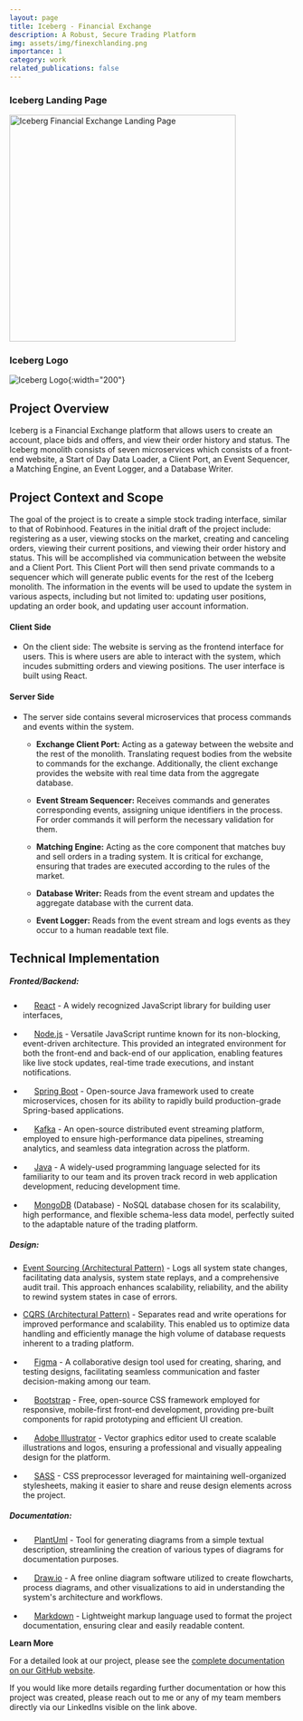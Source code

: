```yaml
---
layout: page
title: Iceberg - Financial Exchange
description: A Robust, Secure Trading Platform
img: assets/img/finexchlanding.png
importance: 1
category: work
related_publications: false
---
```


### Iceberg Landing Page

<img src="/assets/img/icebergLandingPage.png" alt="Iceberg Financial Exchange Landing Page" width="400">

### Iceberg Logo

![Iceberg Logo](/assets/img/iceberglogo.png){:width="200"}

## Project Overview

Iceberg is a Financial Exchange platform that allows users to create an account, place bids and offers, and view their order history and status. The Iceberg monolith consists of seven microservices which consists of a front-end website, a Start of Day Data Loader, a Client Port, an Event Sequencer, a Matching Engine, an Event Logger, and a Database Writer.


## Project Context and Scope

The goal of the project is to create a simple stock trading interface, similar to that of Robinhood. Features in the initial draft of the project include: registering as a user, viewing stocks on the market, creating and canceling orders, viewing their current positions, and viewing their order history and status. This will be accomplished via communication between the website and a Client Port. This Client Port will then send private commands to a sequencer which will generate public events for the rest of the Iceberg monolith. The information in the events will be used to update the system in various aspects, including but not limited to: updating user positions, updating an order book, and updating user account information.

#### Client Side

- On the client side: The website is serving as the frontend interface for users. This is where users are able to interact with the system, which incudes submitting orders and viewing positions. The user interface is built using React.

#### Server Side

- The server side contains several microservices that process commands and events within the system. 

   - **Exchange Client Port:** Acting as a gateway between the website and the rest of the monolith. Translating request bodies from the website to commands for the exchange. Additionally, the client exchange provides the website with real time data from the aggregate database.

   - **Event Stream Sequencer:** Receives commands and generates corresponding events, assigning unique identifiers in the process. For order commands it will perform the necessary validation for them. 

   - **Matching Engine:** Acting as the core component that matches buy and sell orders in a trading system. It is critical for exchange, ensuring that trades are executed according to the rules of the market.


   - **Database Writer:** Reads from the event stream and updates the aggregate database with the current data.

   - **Event Logger:** Reads from the event stream and logs events as they occur to a human readable text file.


## **Technical Implementation**

##### Fronted/Backend: 
* <img src="https://reactjs.org/favicon.ico" width="16px" height="16px"> [React](https://reactjs.org/) - A widely recognized JavaScript library for building user interfaces,

* <img src="https://nodejs.org/static/logos/jsIconGreen.svg" width="16px" height="16px"> [Node.js](https://nodejs.org/) - Versatile JavaScript runtime known for its non-blocking, event-driven architecture. This provided an integrated environment for both the front-end and back-end of our application, enabling features like live stock updates, real-time trade executions, and instant notifications.

* <img src="https://spring.io/img/favicon.ico" width="16px" height="16px"> [Spring Boot](https://spring.io/projects/spring-boot) - Open-source Java framework used to create microservices, chosen for its ability to rapidly build production-grade Spring-based applications.

* <img src="https://kafka.apache.org/favicon.ico" width="16px" height="16px"> [Kafka](https://kafka.apache.org/) - An open-source distributed event streaming platform, employed to ensure high-performance data pipelines, streaming analytics, and seamless data integration across the platform.

* <img src="https://www.java.com/favicon.ico" width="16px" height="16px"> [Java](https://www.java.com/) - A widely-used programming language selected for its familiarity to our team and its proven track record in web application development, reducing development time.

* <img src="https://www.mongodb.com/assets/images/global/favicon.ico" width="16px" height="16px"> [MongoDB](https://www.mongodb.com/) (Database) - NoSQL database chosen for its scalability, high performance, and flexible schema-less data model, perfectly suited to the adaptable nature of the trading platform.

##### Design:

* [Event Sourcing (Architectural Pattern)](https://learn.microsoft.com/en-us/azure/architecture/patterns/event-sourcing) - Logs all system state changes, facilitating data analysis, system state replays, and a comprehensive audit trail. This approach enhances scalability, reliability, and the ability to rewind system states in case of errors.

* [CQRS (Architectural Pattern)](https://learn.microsoft.com/en-us/azure/architecture/patterns/cqrs) - Separates read and write operations for improved performance and scalability. This enabled us to optimize data handling and efficiently manage the high volume of database requests inherent to a trading platform.

* <img src="https://cdn4.iconfinder.com/data/icons/logos-brands-in-colors/3000/figma-logo-512.png" width="16px" height="16px"> [Figma](https://www.figma.com/) - A collaborative design tool used for creating, sharing, and testing designs, facilitating seamless communication and faster decision-making among our team.

* <img src="https://getbootstrap.com/docs/5.0/assets/img/favicons/favicon.ico" width="16px" height="16px"> [Bootstrap](https://getbootstrap.com/) - Free, open-source CSS framework employed for responsive, mobile-first front-end development, providing pre-built components for rapid prototyping and efficient UI creation.

* <img src="https://www.adobe.com/favicon.ico" width="16px" height="16px"> [Adobe Illustrator](https://www.adobe.com/products/illustrator.html) - Vector graphics editor used to create scalable illustrations and logos, ensuring a professional and visually appealing design for the platform.

* <img src="https://sass-lang.com/favicon.ico" width="16px" height="16px"> [SASS](https://sass-lang.com/) - CSS preprocessor leveraged for maintaining well-organized stylesheets, making it easier to share and reuse design elements across the project.

##### Documentation:

* <img src="https://plantuml.com/favicon.ico" width="16px" height="16px"> [PlantUml](https://plantuml.com/) - Tool for generating diagrams from a simple textual description, streamlining the creation of various types of diagrams for documentation purposes.

* <img src="https://app.diagrams.net/favicon.ico" width="16px" height="16px"> [Draw.io](https://app.diagrams.net/) - A free online diagram software utilized to create flowcharts, process diagrams, and other visualizations to aid in understanding the system's architecture and workflows.

* <img src="https://www.markdownguide.org/favicon.ico" width="16px" height="16px"> [Markdown](https://www.markdownguide.org/) - Lightweight markup language used to format the project documentation, ensuring clear and easily readable content.

**Learn More**

For a detailed look at our project, please see the [complete documentation on our GitHub website](https://ud-cps491-24s-team.github.io/Team02-FinancialExchange-Public/).

If you would like more details regarding further documentation or how this project was created, please reach out to me or any of my team members directly via our LinkedIns visible on the link above.
